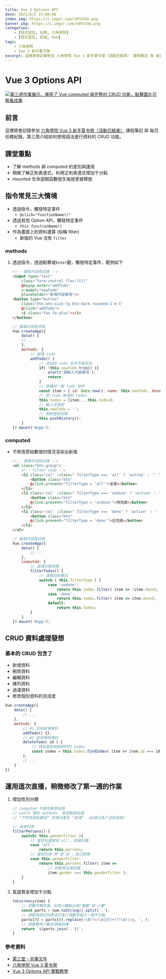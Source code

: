 ```yaml
---
title: Vue 3 Options API
date: 2021/8/2 23:00:00
index_img: https://i.imgur.com/s0FUJXG.png
banner_img: https://i.imgur.com/s0FUJXG.png
categories:
    - [程式語言, 社群, 六角學院]
    - [程式語言, 前端, Vue]
tags:
    - 六角學院
    - Vue 3 新手夏令營
excerpt: 這裡將會記錄參加 六角學院 Vue 3 新手夏令營（活動已結束） 課程筆記 與 每日任務紀錄，第三周介紹如何使用語法進行資料的 CRUD 功能。
---
```


# Vue 3 Options API

[![第三週作業展示，運用了 Vue computed 與完整的 CRUD 功能，點擊圖片可察看成果](https://i.imgur.com/s0FUJXG.png)](https://johnsonmao.github.io/summer-camp-vue3/week3/)

## 前言

這裡將會記錄參加 [六角學院 Vue 3 新手夏令營（活動已結束）](https://hackmd.io/@JohnsonMao/Front-end/%2F%40JohnsonMao%2FSummer-Camp-Vue3) 課程筆記 與 每日任務紀錄，第三周介紹如何使用語法進行資料的 CRUD 功能。


## 課堂重點

- 了解 methods 與 computed 的差別與運用
- 稍微了解正則表達式，利用正則表達式增加千分點
- mounted 生命週期函數發生後就會被釋放

## 指令常見三大情境

- 透過指令，觸發特定事件
  - `@click="functionName()"`
- 透過其他 Option API，觸發特定事件
  - `this.functionName()`
- 作為畫面上的資料運算 (俗稱 filter)
  - 新版的 Vue 沒有 `filter`

### methods

1. 透過指令，透過點擊或`Enter`鍵，觸發特定事件，範例如下

    ```html
    <!-- 擷取片段程式碼 -->
    <input type="text" 
        class="form-control flex-fill" 
        @keyup.enter="addTodo"
        v-model="newTodo"
        placeholder="新增代辦事項"/>
    <button type="button" 
        class="btn btn-size-lg btn-dark rounded-1 m-1"
        @click="addTodo">
        <i class="fas fa-plus"></i>
    </button>
    ```

    ```javascript
    // 擷取片段程式碼
    Vue.createApp({
        data() {
        // ...
        },
        methods: {
            // 新增 todo
            addTodo() {
                // 添加的 todo 名字不能空白
                if( !this.newTodo.trim() ){
                    alert('請輸入代辦事項');
                    return
                }
                // 準備好一個 todo 物件
                const item = { id: Date.now(), name: this.newTodo, done: false };
                // 把 item 新增到 todos
                this.todos = [item,...this.todos];
                // 輸入完清空
                this.newTodo = '';
                // 刷新歷史紀錄
                this.pushHistory();
        }
    }).mount('#app');
    ```

### computed

- 不修改原始數值的情況渲染出新值

    ```html
    <!-- 擷取片段程式碼 -->
    <ul class="btn-group">
        <!-- filter todo -->
        <li class='col' :class=" filterType === 'all' ? 'active' : '' ">
            <button class="btn" 
            @click.prevent="filterType = 'all'">全部</button>
        </li>
        <li class='col' :class=" filterType === 'undone' ? 'active' : '' ">
            <button class="btn" 
            @click.prevent="filterType = 'undone'">待完成</button>
        </li>
        <li class='col' :class=" filterType === 'done' ? 'active' : '' ">
            <button class="btn" 
            @click.prevent="filterType = 'done'">已完成</button>
        </li>
    </ul>
    ```

    ```javascript
    // 解取片段程式碼
    Vue.createApp({
        data() {
            // ...
        },
        computed: {
            // 過濾分類清單
            filterTodos() {
                // 清單目前模式
                switch ( this.filterType ) {
                    case 'undone':
                        return this.todos.filter( item => !item.done);
                    case 'done':
                        return this.todos.filter( item => item.done);
                    default:
                        return this.todos;
            }
        }
    }).mount('#app');
    ```

## CRUD 資料處理發想

### 基本的 CRUD 包含了

- 新增資料
- 刪除資料
- 編輯資料
- 陳列資料
- 過濾資料
- 修改個別資料的完成度

```javascript
Vue.createApp({
    data() {
        // ...
    },
    methods: {
        // #1 如何新增資料
        addTodo() {},
        // #2 如何移除資料
        deleteTodo( id ) {
            // 找到當前按鈕那列的 index
            const index = this.todos.findIndex( item => item.id === id);
        },
        // ...
    }
})
```

## 運用這次直播，稍微修改了第一週的作業

1. 增加性別分類

    ```javascript
    // computed 不會改動原始值
    // watch 類似 methods, 會更動原始值
    // “不修改原始數值” 的情況產生 “新值” （此值只為了渲染使用）

    // 過濾列表
    filterPersons() {
        switch( this.genderFilter ){
            // 當性別選擇為'all'，直接回傳
            case 'all':
                return this.persons;
            // 當性別為'男'或'女'，自己對應
            case this.genderFilter:
                return this.persons.filter( item => 
                    // 判斷男女後回傳
                    item.gender === this.genderFilter );
        }
    }
    ```

2. 幫選賞金增加千分點

    ```javascript
    toCurrency(num) {
        // 把數字轉字串，利用小數點分割"整數"與"小數"
        const parts = num.toString().split('.');
        // 將整束用正則表達式每三個數字插入一個千分點
        parts[0] = parts[0].replace(/\B(?=(\d{3})+(?!\d))/g, ',');
        // 將整數與小數合併後回傳
        return `${parts.join('.')}`;
    }
    ```

### 參考資料

- [第三堂 - 共筆文件](https://hackmd.io/@dbFY0UD9SUeKmNXhWf01ew/BkJoW-hn_/%2FsXrYN8LKRwmBOi-vA_pQRQ)
- [六角學院 Vue 3 夏令營](https://www.hexschool.com/2021/07/07/2021-07-07-vue3-summer-camp/)
- [Vue 3 Options API 實戰教學](https://www.youtube.com/watch?v=f3xwCDaN23I)
